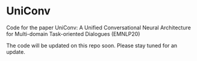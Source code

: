 # UniConv
Code for the paper UniConv: A Unified Conversational Neural Architecture for Multi-domain Task-oriented Dialogues (EMNLP20)

The code will be updated on this repo soon. Please stay tuned for an update. 
